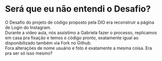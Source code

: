 # Será que eu não entendi o Desafio?


O Desafio do projeto de código proposto pela DIO era reconstruir a página de Login do Instagram.  
Durante a video aula, nós assistimo a Gabriela fazer o processo, replicamos em casa pra fixação e temos o código pronto, exatamente igual ao disponibilizado também via Fork no Github.   
Fora alterações de nome usuário e foto é exatamente a mesma coisa. Era pra ser só isso mesmo? 